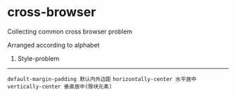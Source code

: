 cross-browser
============

Collecting common cross browser problem


Arranged according to alphabet
1. Style-problem
--------------------------------
`default-margin-padding 默认内外边距`
`horizontally-center 水平居中`
`vertically-center 垂直居中(限块元素)`